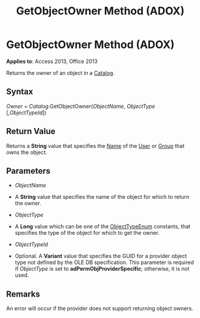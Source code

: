 ﻿---
title: GetObjectOwner Method (ADOX)
TOCTitle: GetObjectOwner Method (ADOX)
ms:assetid: 716dd49a-8663-3f7a-32a3-0be353aea506
ms:mtpsurl: https://msdn.microsoft.com/library/JJ249451(v=office.15)
ms:contentKeyID: 48545585
ms.date: 09/18/2015
mtps_version: v=office.15
---

# GetObjectOwner Method (ADOX)


**Applies to**: Access 2013, Office 2013


Returns the owner of an object in a [Catalog](catalog-object-adox.md).

## Syntax

*Owner* = *Catalog*.GetObjectOwner(*ObjectName*, *ObjectType* \[,*ObjectTypeId*\])

## Return Value

Returns a **String** value that specifies the [Name](name-property-adox.md) of the [User](user-object-adox.md) or [Group](group-object-adox.md) that owns the object.

## Parameters

  - *ObjectName*

  - A **String** value that specifies the name of the object for which to return the owner.

  - *ObjectType*

  - A **Long** value which can be one of the [ObjectTypeEnum](objecttypeenum.md) constants, that specifies the type of the object for which to get the owner.

  - *ObjectTypeId*

  - Optional. A **Variant** value that specifies the GUID for a provider object type not defined by the OLE DB specification. This parameter is required if *ObjectType* is set to **adPermObjProviderSpecific**; otherwise, it is not used.

## Remarks

An error will occur if the provider does not support returning object owners.

